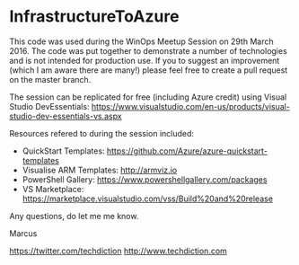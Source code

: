 # InfrastructureToAzure
This code was used during the WinOps Meetup Session on 29th March 2016. The code was put together to demonstrate a number of technologies and is not intended for production use. If you to suggest an improvement (which I am aware there are many!) please feel free to create a pull request on the master branch.

The session can be replicated for free (including Azure credit) using Visual Studio DevEssentials: <https://www.visualstudio.com/en-us/products/visual-studio-dev-essentials-vs.aspx>

Resources refered to during the session included:

* QuickStart Templates: <https://github.com/Azure/azure-quickstart-templates>
* Visualise ARM Templates: <http://armviz.io>
* PowerShell Gallery: <https://www.powershellgallery.com/packages>
* VS Marketplace: <https://marketplace.visualstudio.com/vss/Build%20and%20release>

Any questions, do let me me know. 

Marcus

<https://twitter.com/techdiction>
<http://www.techdiction.com>
